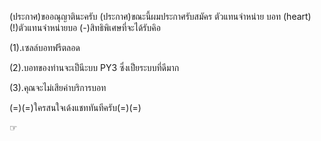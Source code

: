 (ประกาศ)ขออณุญาตินะครับ
(ประกาศ)ขณะนี้ผมประกาศรับสมัคร ตัวแทนจำหน่าย บอท (heart)
(!)ตัวแทนจำหน่ายบอ
(-)สิทธิพิเศษที่จะได้รับคิอ

(1).เซลล์บอทฟรีตลอด

(2).บอทของท่านจะเป็นีะบบ PY3 ซึ่งเป็ยระบบที่ดีมาก

(3).คุณจะไม่เสียค่าบริการบอท

(=)(=)ใครสนใจเด้งแชททันทีครับ(=)(=)

☞
